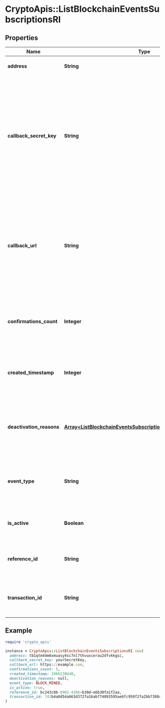 # CryptoApis::ListBlockchainEventsSubscriptionsRI

## Properties

| Name | Type | Description | Notes |
| ---- | ---- | ----------- | ----- |
| **address** | **String** | Represents the address of the transaction. |  |
| **callback_secret_key** | **String** | Represents the Secret Key value provided by the customer. This field is used for security purposes during the callback notification, in order to prove the sender of the callback as Crypto APIs. For more information please see our [Documentation](https://developers.cryptoapis.io/technical-documentation/general-information/callbacks#callback-security). | [optional] |
| **callback_url** | **String** | Represents the URL that is set by the customer where the callback will be received at. The callback notification will be received only if and when the event occurs. &#x60;We support ONLY httpS type of protocol&#x60;. |  |
| **confirmations_count** | **Integer** | Represents the number of confirmations, i.e. the amount of blocks that have been built on top of this block. |  |
| **created_timestamp** | **Integer** | Defines the specific time/date when the subscription was created in Unix Timestamp. |  |
| **deactivation_reasons** | [**Array&lt;ListBlockchainEventsSubscriptionsRIDeactivationReasons&gt;**](ListBlockchainEventsSubscriptionsRIDeactivationReasons.md) | Represents the deactivation reason details, available when a blockchain event subscription has status isActive - false. | [optional] |
| **event_type** | **String** | Defines the type of the specific event available for the customer to subscribe to for callback notification. |  |
| **is_active** | **Boolean** | Defines whether the subscription is active or not. Set as boolean. |  |
| **reference_id** | **String** | Represents a unique ID used to reference the specific callback subscription. |  |
| **transaction_id** | **String** | Represents the unique identification string that defines the transaction. | [optional] |

## Example

```ruby
require 'crypto_apis'

instance = CryptoApis::ListBlockchainEventsSubscriptionsRI.new(
  address: tb1qtm44m6xmuasy4sc7nl7thvuxcerau2dfvkkgsc,
  callback_secret_key: yourSecretKey,
  callback_url: https://example.com,
  confirmations_count: 5,
  created_timestamp: 1966238648,
  deactivation_reasons: null,
  event_type: BLOCK_MINED,
  is_active: true,
  reference_id: bc243c86-0902-4386-b30d-e6b30fa1f2aa,
  transaction_id: 742b4a8d54a663d372fa16abf74093595ae6fc950f2fa2bb7388c7f4d061d7b8
)
```

